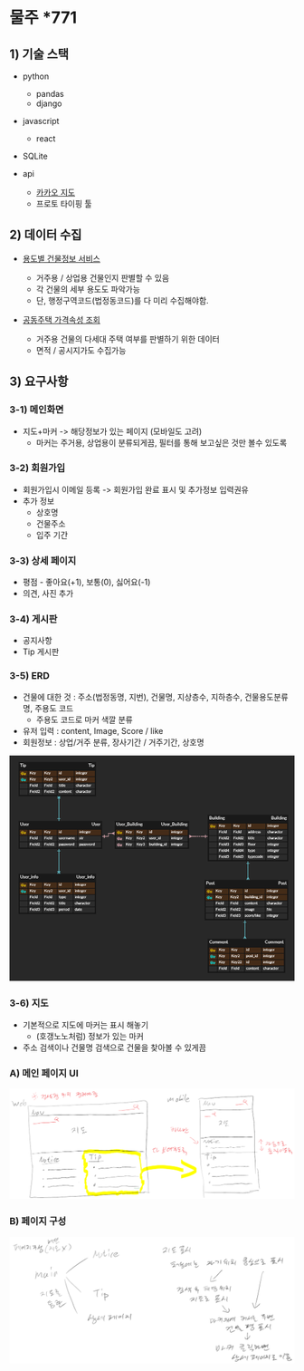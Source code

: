 # 물주 *771

## 1) 기술 스택

- python

  - pandas
  - django

- javascript

  - react

- SQLite

- api

  - [카카오 지도](<http://apis.map.daum.net/web/guide/>)
  - 프로토 타이핑 툴



## 2) 데이터 수집

- [용도별 건물정보 서비스](<http://openapi.nsdi.go.kr/nsdi/eios/ServiceDetail.do?svcSe=S&svcId=S029#>)
  - 거주용 / 상업용 건물인지 판별할 수 있음
  - 각 건물의 세부 용도도 파악가능
  - 단, 행정구역코드(법정동코드)를 다 미리 수집해야함.

- [공동주택 가격속성 조회](<http://openapi.nsdi.go.kr/nsdi/eios/OperationSumryDetail.do>)
  - 거주용 건물의 다세대 주택 여부를 판별하기 위한 데이터
  - 면적 / 공시지가도 수집가능



## 3) 요구사항
### 3-1) 메인화면
- 지도+마커 -> 해당정보가 있는 페이지 (모바일도 고려)
  - 마커는 주거용, 상업용이 분류되게끔, 필터를 통해 보고싶은 것만 볼수 있도록

### 3-2) 회원가입
- 회원가입시 이메일 등록 -> 회원가입 완료 표시 및 추가정보 입력권유
- 추가 정보
  - 상호명
  - 건물주소
  - 입주 기간

### 3-3) 상세 페이지

- 평점 - 좋아요(+1), 보통(0), 싫어요(-1)
- 의견, 사진 추가

### 3-4) 게시판

- 공지사항
- Tip 게시판

### 3-5) ERD

- 건물에 대한 것 : 주소(법정동명, 지번), 건물명, 지상층수, 지하층수, 건물용도분류명, 주용도 코드
  - 주용도 코드로 마커 색깔 분류
- 유저 입력 : content, Image, Score / like
- 회원정보 : 상업/거주 분류, 장사기간 / 거주기간, 상호명

<img src = "images/image 003.png">

### 3-6) 지도

- 기본적으로 지도에 마커는 표시 해놓기
  - (호갱노노처럼) 정보가 있는 마커
- 주소 검색이나 건물명 검색으로 건물을 찾아볼 수 있게끔

### A) 메인 페이지 UI

<img src="images/image 001.png">



### B) 페이지 구성

<img src="images/image 002.png">